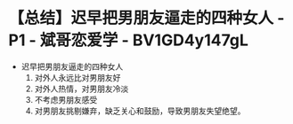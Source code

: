 # 【总结】迟早把男朋友逼走的四种女人 - P1 - 斌哥恋爱学 - BV1GD4y147gL

-   迟早把男朋友逼走的四种女人
    1.  对外人永远比对男朋友好
    2.  对外人热情，对男朋友冷淡
    3.  不考虑男朋友感受
    4.  对男朋友挑剔嫌弃，缺乏关心和鼓励，导致男朋友失望绝望。